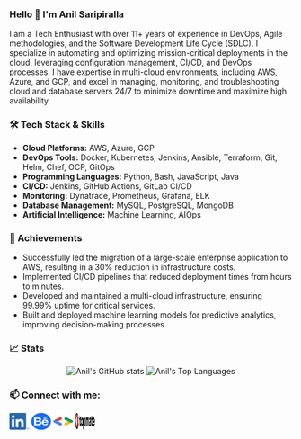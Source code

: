 ### Hello 👋 I'm Anil Saripiralla

I am a Tech Enthusiast with over 11+ years of experience in DevOps, Agile methodologies, and the Software Development Life Cycle (SDLC). I specialize in automating and optimizing mission-critical deployments in the cloud, leveraging configuration management, CI/CD, and DevOps processes. I have expertise in multi-cloud environments, including AWS, Azure, and GCP, and excel in managing, monitoring, and troubleshooting cloud and database servers 24/7 to minimize downtime and maximize high availability.

### 🛠️ Tech Stack & Skills
- **Cloud Platforms:** AWS, Azure, GCP
- **DevOps Tools:** Docker, Kubernetes, Jenkins, Ansible, Terraform, Git, Helm, Chef, OCP, GitOps
- **Programming Languages:** Python, Bash, JavaScript, Java
- **CI/CD:** Jenkins, GitHub Actions, GitLab CI/CD
- **Monitoring:** Dynatrace, Prometheus, Grafana, ELK
- **Database Management:** MySQL, PostgreSQL, MongoDB
- **Artificial Intelligence:** Machine Learning, AIOps

### 🌟 Achievements
- Successfully led the migration of a large-scale enterprise application to AWS, resulting in a 30% reduction in infrastructure costs.
- Implemented CI/CD pipelines that reduced deployment times from hours to minutes.
- Developed and maintained a multi-cloud infrastructure, ensuring 99.99% uptime for critical services.
- Built and deployed machine learning models for predictive analytics, improving decision-making processes.

### 📈 Stats
<p align="center">
  <img src="https://github-readme-stats.vercel.app/api?username=anilsakr&show_icons=true&theme=radical" alt="Anil's GitHub stats" />
  <img src="https://github-readme-stats.vercel.app/api/top-langs/?username=anilsakr&layout=compact&theme=radical" alt="Anil's Top Languages" />
</p>

### 📫 Connect with me:
<p align="left">
  <a href="https://linkedin.com/in/sanilreddy" target="blank"><img align="center" src="https://github.com/anilsakr/anilsakr/blob/ef5b7cc207bfe208f4cdbfce51feb50915e3dd5f/assets/LI-In.png" alt="sanilreddy" height="30" width="35" /></a>
  <a href="https://www.behance.net/anilreddys" target="blank"><img align="center" src="https://raw.githubusercontent.com/anilsakr/anilsakr/ef5b7cc207bfe208f4cdbfce51feb50915e3dd5f/assets/behance-1.svg" alt="anilreddys" height="30" width="35" /></a>
  <a href="https://g.dev/anils" target="blank"><img align="center" src="https://raw.githubusercontent.com/anilsakr/anilsakr/main/assets/google-developers-svgrepo-com.svg" alt="anilreddys" height="30" width="35" /></a>
  <a href="https://topmate.io/anilkumars" target="blank"><img align="center" src="https://raw.githubusercontent.com/anilsakr/anilsakr/refs/heads/main/assets/topmate-light.svg" alt="anilreddys" height="30" width="35" /></a>
</p>

<!---

**anilsakr/anilsakr** is a ✨ _special_ ✨ repository because its `README.md` (this file) appears on your GitHub profile.

Here are some ideas to get you started:

- 🔭 I’m currently working on ...
- 🌱 I’m currently learning ...
- 👯 I’m looking to collaborate on ...
- 🤔 I’m looking for help with ...
- 💬 Ask me about ...
- 📫 How to reach me: ...
- 😄 Pronouns: ...
- ⚡ Fun fact: ...

-->
